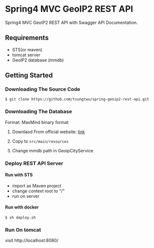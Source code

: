 

Spring4 MVC GeoIP2 REST API
===============================================================
Spring4 MVC GeoIP2 REST API with Swagger API Documentation.

##  Requirements
- STS(or maven)
- tomcat server
- GeoIP2 database (mmdb)


## Getting Started

### Downloading The Source Code

```
$ git clone https://github.com/tsungtwu/spring-geoip2-rest-api.git
```

### Downloading The Database
Format: MaxMind binary format

1. Downlaod From official website: [link](https://dev.maxmind.com/geoip/geoip2/geolite2/)

2. Copy to `src/main/resources`
3. Change mmdb path in GeoipCityService


### Deploy REST API Server

#### Run with STS
  - import as Maven project
  - change context root to "/"
  - run on server


#### Run with docker

```
$ sh deploy.sh

```


### Run On tomcat

visit http://localhost:8080/